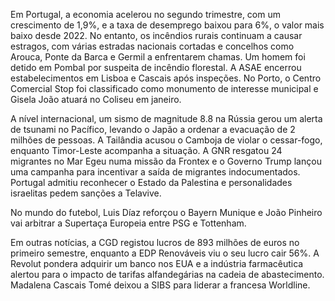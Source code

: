 Em Portugal, a economia acelerou no segundo trimestre, com um crescimento de 1,9%, e a taxa de desemprego baixou para 6%, o valor mais baixo desde 2022. No entanto, os incêndios rurais continuam a causar estragos, com várias estradas nacionais cortadas e concelhos como Arouca, Ponte da Barca e Germil a enfrentarem chamas. Um homem foi detido em Pombal por suspeita de incêndio florestal. A ASAE encerrou estabelecimentos em Lisboa e Cascais após inspeções. No Porto, o Centro Comercial Stop foi classificado como monumento de interesse municipal e Gisela João atuará no Coliseu em janeiro.

A nível internacional, um sismo de magnitude 8.8 na Rússia gerou um alerta de tsunami no Pacífico, levando o Japão a ordenar a evacuação de 2 milhões de pessoas. A Tailândia acusou o Camboja de violar o cessar-fogo, enquanto Timor-Leste acompanha a situação. A GNR resgatou 24 migrantes no Mar Egeu numa missão da Frontex e o Governo Trump lançou uma campanha para incentivar a saída de migrantes indocumentados. Portugal admitiu reconhecer o Estado da Palestina e personalidades israelitas pedem sanções a Telavive.

No mundo do futebol, Luis Díaz reforçou o Bayern Munique e João Pinheiro vai arbitrar a Supertaça Europeia entre PSG e Tottenham.

Em outras notícias, a CGD registou lucros de 893 milhões de euros no primeiro semestre, enquanto a EDP Renováveis viu o seu lucro cair 56%. A Revolut pondera adquirir um banco nos EUA e a indústria farmacêutica alertou para o impacto de tarifas alfandegárias na cadeia de abastecimento. Madalena Cascais Tomé deixou a SIBS para liderar a francesa Worldline.
